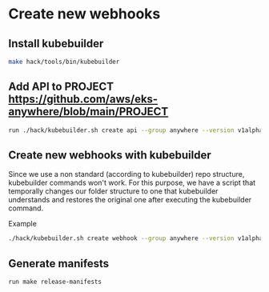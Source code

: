 # Create new webhooks

## Install kubebuilder
```sh
make hack/tools/bin/kubebuilder
```

## Add API to PROJECT https://github.com/aws/eks-anywhere/blob/main/PROJECT
```sh
run ./hack/kubebuilder.sh create api --group anywhere --version v1alpha1 --kind WhateverKind
``` 

## Create new webhooks with kubebuilder
Since we use a non standard (according to kubebuilder) repo structure, kubebuilder commands won't work. For this purpose, we have a script that temporally changes our folder structure to one that kubebuilder understands and restores the original one after executing the kubebuilder command.

Example
```sh
./hack/kubebuilder.sh create webhook --group anywhere --version v1alpha1 --programmatic-validation --kind WhateverKind
```

## Generate manifests
```sh
run make release-manifests
```
